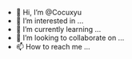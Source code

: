 - 👋 Hi, I’m @Cocuxyu
- 👀 I’m interested in ...
- 🌱 I’m currently learning ...
- 💞️ I’m looking to collaborate on ...
- 📫 How to reach me ...

<!---
Cocuxyu/Cocuxyu is a ✨ special ✨ repository because its `README.md` (this file) appears on your GitHub profile.
You can click the Preview link to take a look at your changes.
--->
